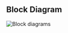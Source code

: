 ## Block Diagram
![Block diagrams](https://user-images.githubusercontent.com/101305374/164438528-a3a8949d-7d6c-488e-a185-9ac6b4482eec.png)


